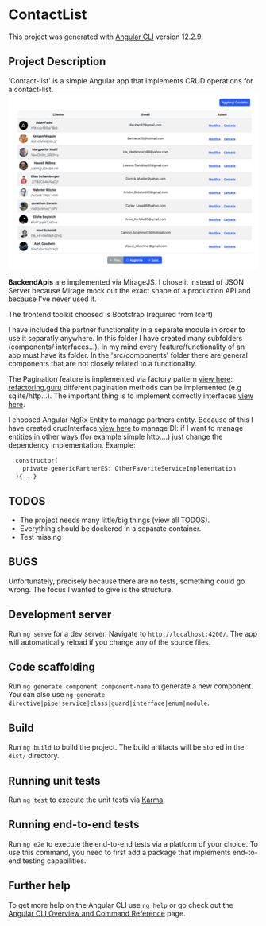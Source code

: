 # ContactList

This project was generated with [Angular CLI](https://github.com/angular/angular-cli) version 12.2.9.

## Project Description

'Contact-list' is a simple Angular app that implements CRUD operations for a contact-list.
<br/>
<img src="./src/assets/home-contact-list.png" width=600px height=auto>
<br/>

**BackendApis** are implemented via MirageJS.
I chose it instead of JSON Server because Mirage mock out the exact shape of a production API and because I've never used it.

The frontend toolkit choosed is Bootstrap (required from Icert)

I have included the partner functionality in a separate module in order to use it separatly anywhere.
In this folder I have created many subfolders (components/ interfaces...).
In my mind every feature/functionality of an app must have its folder.
In the 'src/components' folder there are general components that are not closely related to a functionality.

The Pagination feature is implemented via factory pattern [view here](./src/app/pagination/services/PaginatorFactory.ts):
[refactoring.guru](https://refactoring.guru/)
 different pagination methods can be implemented (e.g sqlite/http...).
The important thing is to implement correctly interfaces [view here](./src/app/pagination/interfaces/Paginator.interface.ts).


I choosed Angular NgRx Entity to manage partners entity.
Because of this I have created crudInterface [view here](./src/app/partners/services/partner-crud.service.ts) to manage DI:
if I want to manage entities in other ways (for example simple http....) just change the dependency implementation.
Example:
```export class PartnerCrudService implements crudInterface<PartnerExtended>{
  constructor(
    private genericPartnerES: OtherFavoriteServiceImplementation
  ){...}
```

## TODOS
- The project needs many little/big things (view all TODOS).
- Everything should be dockered in a separate container.
- Test missing

## BUGS
Unfortunately, precisely because there are no tests, something could go wrong. The focus I wanted to give is the structure.

## Development server

Run `ng serve` for a dev server. Navigate to `http://localhost:4200/`. The app will automatically reload if you change any of the source files.

## Code scaffolding

Run `ng generate component component-name` to generate a new component. You can also use `ng generate directive|pipe|service|class|guard|interface|enum|module`.

## Build

Run `ng build` to build the project. The build artifacts will be stored in the `dist/` directory.

## Running unit tests

Run `ng test` to execute the unit tests via [Karma](https://karma-runner.github.io).

## Running end-to-end tests

Run `ng e2e` to execute the end-to-end tests via a platform of your choice. To use this command, you need to first add a package that implements end-to-end testing capabilities.

## Further help

To get more help on the Angular CLI use `ng help` or go check out the [Angular CLI Overview and Command Reference](https://angular.io/cli) page.
